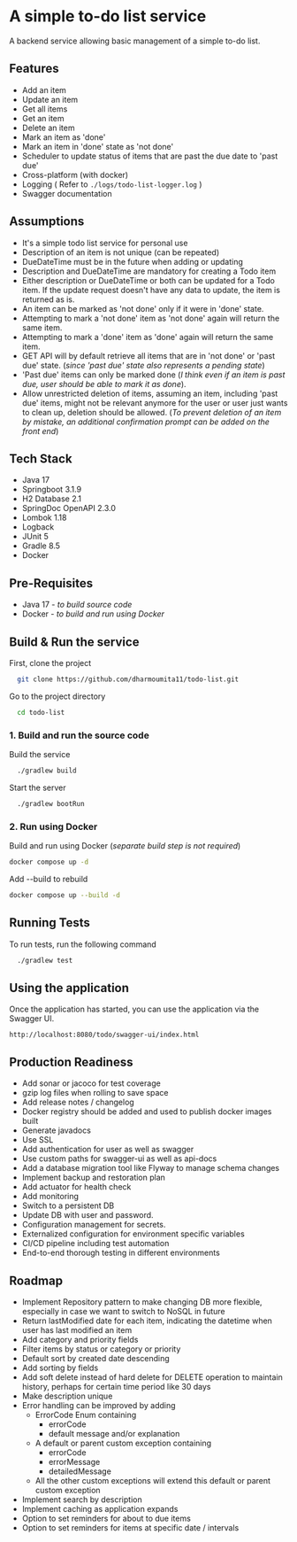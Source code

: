 
# A simple to-do list service

A backend service allowing basic management of a simple to-do list.


## Features

* Add an item
* Update an item
* Get all items
* Get an item
* Delete an item
* Mark an item as 'done'
* Mark an item in 'done' state as 'not done'
* Scheduler to update status of items that are past the due date to 'past due'
* Cross-platform (with docker)
* Logging ( Refer to `./logs/todo-list-logger.log` )
* Swagger documentation


## Assumptions

* It's a simple todo list service for personal use
* Description of an item is not unique (can be repeated)
* DueDateTime must be in the future when adding or updating
* Description and DueDateTime are mandatory for creating a Todo item
* Either description or DueDateTime or both can be updated for a Todo item. If the update request doesn't have any data to update, the item is returned as is.
* An item can be marked as 'not done' only if it were in 'done' state.
* Attempting to mark a 'not done' item as 'not done' again will return the same item.
* Attempting to mark a 'done' item as 'done' again will return the same item.
* GET API will by default retrieve all items that are in 'not done' or 'past due' state. (_since 'past due' state also represents a pending state_)
* 'Past due' items can only be marked done (_I think even if an item is past due, user should be able to mark it as done_).
* Allow unrestricted deletion of items, assuming an item, including 'past due' items, might not be relevant anymore for the user or user just wants to clean up, deletion should be allowed. (_To prevent deletion of an item by mistake, an additional confirmation prompt can be added on the front end_)


## Tech Stack

* Java 17
* Springboot 3.1.9
* H2 Database 2.1
* SpringDoc OpenAPI 2.3.0
* Lombok 1.18
* Logback
* JUnit 5
* Gradle 8.5
* Docker


## Pre-Requisites

* Java 17  -
  _to build source code_
* Docker   -
  _to build and run using Docker_
## Build & Run the service

First, clone the project

```bash
  git clone https://github.com/dharmoumita11/todo-list.git
```

Go to the project directory

```bash
  cd todo-list
```
### 1. Build and run the source code

Build the service

```bash
  ./gradlew build
```

Start the server

```bash
  ./gradlew bootRun
```
### 2. Run using Docker

Build and run using Docker
(_separate build step is not required_)

```bash
docker compose up -d
```

Add --build to rebuild

```bash
docker compose up --build -d
```

## Running Tests

To run tests, run the following command

```bash
  ./gradlew test
```


## Using the application

Once the application has started, you can use the application via the Swagger UI.

`http://localhost:8080/todo/swagger-ui/index.html`


## Production Readiness

* Add sonar or jacoco for test coverage
* gzip log files when rolling to save space
* Add release notes / changelog
* Docker registry should be added and used to publish docker images built
* Generate javadocs
* Use SSL
* Add authentication for user as well as swagger
* Use custom paths for swagger-ui as well as api-docs
* Add a database migration tool like Flyway to manage schema changes
* Implement backup and restoration plan
* Add actuator for health check
* Add monitoring
* Switch to a persistent DB
* Update DB with user and password.
* Configuration management for secrets.
* Externalized configuration for environment specific variables
* CI/CD pipeline including test automation
* End-to-end thorough testing in different environments


## Roadmap

* Implement Repository pattern to make changing DB more flexible, especially in case we want to switch to NoSQL in future
* Return lastModified date for each item, indicating the datetime when user has last modified an item
* Add category and priority fields
* Filter items by status or category or priority
* Default sort by created date descending
* Add sorting by fields
* Add soft delete instead of hard delete for DELETE operation to maintain history, perhaps for certain time period like 30 days
* Make description unique
* Error handling can be improved by adding
  - ErrorCode Enum containing
    - errorCode
    - default message and/or explanation
  - A default or parent custom exception containing
    - errorCode
    - errorMessage
    - detailedMessage
  - All the other custom exceptions will extend this default or parent custom exception
* Implement search by description
* Implement caching as application expands
* Option to set reminders for about to due items
* Option to set reminders for items at specific date / intervals
